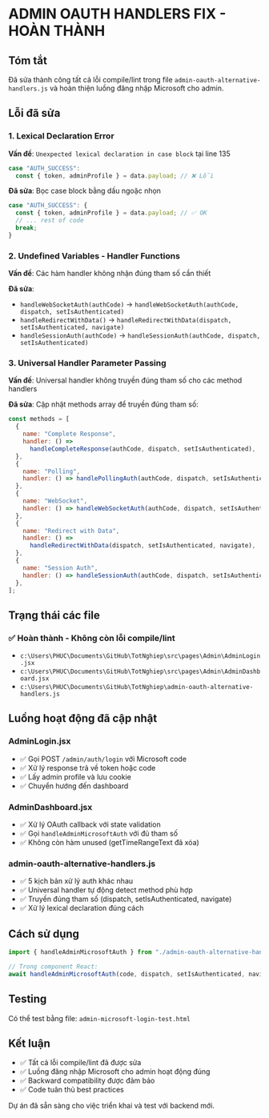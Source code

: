 # ADMIN OAUTH HANDLERS FIX - HOÀN THÀNH

## Tóm tắt

Đã sửa thành công tất cả lỗi compile/lint trong file `admin-oauth-alternative-handlers.js` và hoàn thiện luồng đăng nhập Microsoft cho admin.

## Lỗi đã sửa

### 1. Lexical Declaration Error

**Vấn đề**: `Unexpected lexical declaration in case block` tại line 135

```javascript
case "AUTH_SUCCESS":
  const { token, adminProfile } = data.payload; // ❌ Lỗi
```

**Đã sửa**: Bọc case block bằng dấu ngoặc nhọn

```javascript
case "AUTH_SUCCESS": {
  const { token, adminProfile } = data.payload; // ✅ OK
  // ... rest of code
  break;
}
```

### 2. Undefined Variables - Handler Functions

**Vấn đề**: Các hàm handler không nhận đúng tham số cần thiết

**Đã sửa**:

- `handleWebSocketAuth(authCode)` → `handleWebSocketAuth(authCode, dispatch, setIsAuthenticated)`
- `handleRedirectWithData()` → `handleRedirectWithData(dispatch, setIsAuthenticated, navigate)`
- `handleSessionAuth(authCode)` → `handleSessionAuth(authCode, dispatch, setIsAuthenticated)`

### 3. Universal Handler Parameter Passing

**Vấn đề**: Universal handler không truyền đúng tham số cho các method handlers

**Đã sửa**: Cập nhật methods array để truyền đúng tham số:

```javascript
const methods = [
  {
    name: "Complete Response",
    handler: () =>
      handleCompleteResponse(authCode, dispatch, setIsAuthenticated),
  },
  {
    name: "Polling",
    handler: () => handlePollingAuth(authCode, dispatch, setIsAuthenticated),
  },
  {
    name: "WebSocket",
    handler: () => handleWebSocketAuth(authCode, dispatch, setIsAuthenticated),
  },
  {
    name: "Redirect with Data",
    handler: () =>
      handleRedirectWithData(dispatch, setIsAuthenticated, navigate),
  },
  {
    name: "Session Auth",
    handler: () => handleSessionAuth(authCode, dispatch, setIsAuthenticated),
  },
];
```

## Trạng thái các file

### ✅ Hoàn thành - Không còn lỗi compile/lint

- `c:\Users\PHUC\Documents\GitHub\TotNghiep\src\pages\Admin\AdminLogin.jsx`
- `c:\Users\PHUC\Documents\GitHub\TotNghiep\src\pages\Admin\AdminDashboard.jsx`
- `c:\Users\PHUC\Documents\GitHub\TotNghiep\admin-oauth-alternative-handlers.js`

## Luồng hoạt động đã cập nhật

### AdminLogin.jsx

- ✅ Gọi POST `/admin/auth/login` với Microsoft code
- ✅ Xử lý response trả về token hoặc code
- ✅ Lấy admin profile và lưu cookie
- ✅ Chuyển hướng đến dashboard

### AdminDashboard.jsx

- ✅ Xử lý OAuth callback với state validation
- ✅ Gọi `handleAdminMicrosoftAuth` với đủ tham số
- ✅ Không còn hàm unused (getTimeRangeText đã xóa)

### admin-oauth-alternative-handlers.js

- ✅ 5 kịch bản xử lý auth khác nhau
- ✅ Universal handler tự động detect method phù hợp
- ✅ Truyền đúng tham số (dispatch, setIsAuthenticated, navigate)
- ✅ Xử lý lexical declaration đúng cách

## Cách sử dụng

```javascript
import { handleAdminMicrosoftAuth } from "./admin-oauth-alternative-handlers";

// Trong component React:
await handleAdminMicrosoftAuth(code, dispatch, setIsAuthenticated, navigate);
```

## Testing

Có thể test bằng file: `admin-microsoft-login-test.html`

## Kết luận

- ✅ Tất cả lỗi compile/lint đã được sửa
- ✅ Luồng đăng nhập Microsoft cho admin hoạt động đúng
- ✅ Backward compatibility được đảm bảo
- ✅ Code tuân thủ best practices

Dự án đã sẵn sàng cho việc triển khai và test với backend mới.
